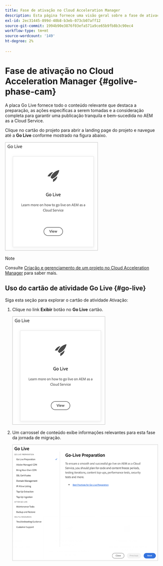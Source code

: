 ```yaml
---
title: Fase de ativação no Cloud Acceleration Manager
description: Esta página fornece uma visão geral sobre a fase de ativação no Cloud Acceleration Manager.
exl-id: 2ec31445-899d-40b8-b3eb-073cb07aff12
source-git-commit: 1994b90e3876f03efa571a9ce65b9fb8b3c90ec4
workflow-type: tm+mt
source-wordcount: '149'
ht-degree: 2%

---
```


# Fase de ativação no Cloud Acceleration Manager {#golive-phase-cam}

A placa Go Live fornece todo o conteúdo relevante que destaca a preparação, as ações específicas a serem tomadas e a consideração completa para garantir uma publicação tranquila e bem-sucedida no AEM as a Cloud Service.

Clique no cartão do projeto para abrir a landing page do projeto e navegue até a **Go Live** conforme mostrado na figura abaixo.

![imagem](/help/journey-migration/cloud-acceleration-manager/assets/golive-1.png)

>[!NOTE]
>Consulte [Criação e gerenciamento de um projeto no Cloud Acceleration Manager](https://experienceleague.adobe.com/docs/experience-manager-cloud-service/moving/cloud-acceleration-manager/using-cam/getting-started-cam.html?lang=en#create-project) para saber mais.


## Uso do cartão de atividade Go Live {#go-live}

Siga esta seção para explorar o cartão de atividade Ativação:

1. Clique no link **Exibir** botão no **Go Live** cartão.

   ![imagem](/help/journey-migration/cloud-acceleration-manager/assets/golive-1.png)

1. Um carrossel de conteúdo exibe informações relevantes para esta fase da jornada de migração.

   ![imagem](/help/journey-migration/cloud-acceleration-manager/assets/golive-2.png)
